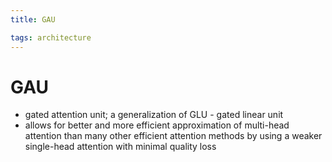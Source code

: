 ```yaml
---
title: GAU

tags: architecture 
---
```


# GAU
- gated attention unit; a generalization of GLU - gated linear unit
- allows for better and more efficient approximation of multi-head attention than many other efficient attention methods by using a weaker single-head attention with minimal quality loss




